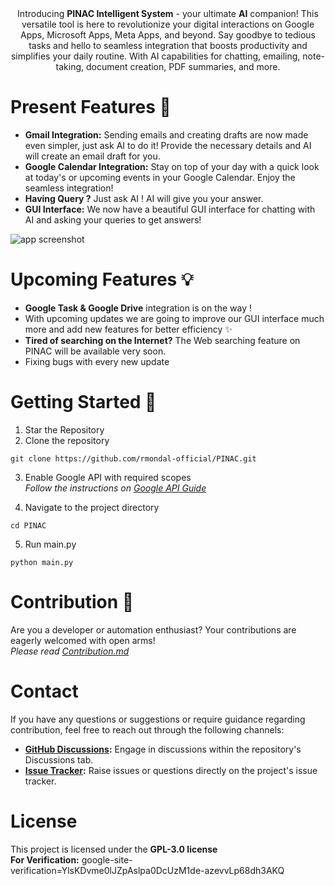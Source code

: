 <img src="https://github.com/rmondal-official/PINAC/blob/main/readme_assets/readme_header.png" alt="">

<br>

<div align="middle">
Introducing <b>PINAC Intelligent System</b> - your ultimate <b>AI</b> companion! This versatile tool is here to revolutionize your digital interactions on Google Apps, Microsoft Apps, Meta Apps, and beyond. Say goodbye to tedious tasks and hello to seamless integration that boosts productivity and simplifies your daily routine. With AI capabilities for chatting, emailing, note-taking, document creation, PDF summaries, and more.   
</div>  
   

# Present Features 🎯  

* **Gmail Integration:** Sending emails and creating drafts are now made even simpler, just ask AI to do it! Provide the necessary details and AI will create an email draft for you.
* **Google Calendar Integration:** Stay on top of your day with a quick look at today's or upcoming events in your Google Calendar. Enjoy the seamless integration!
* **Having Query ?** Just ask AI ! AI will give you your answer.
* **GUI Interface:** We now have a beautiful GUI interface for chatting with AI and asking your queries to get answers!
<img src="https://github.com/rmondal-official/PINAC/blob/main/readme_assets/app_screenshot.jpg" alt="app screenshot">


# Upcoming Features 💡

* **Google Task & Google Drive** integration is on the way !
* With upcoming updates we are going to improve our GUI interface much more and add new features for better efficiency ✨
*  **Tired of searching on the Internet?** The Web searching feature on PINAC will be available very soon.
*  Fixing bugs with every new update


# Getting Started 🚀

1. Star the Repository
2. Clone the repository 
```
git clone https://github.com/rmondal-official/PINAC.git
```
3. Enable Google API with required scopes  
  _Follow the instructions on <a href="https://github.com/rmondal-official/PINAC/blob/main/Google%20API%20Guide.md">Google API Guide_</a>

4. Navigate to the project directory  
```
cd PINAC
```  
5. Run main.py 
```
python main.py
```


# Contribution 🎉

Are you a developer or automation enthusiast? Your contributions are eagerly welcomed with open arms!   
_Please read <a href="https://github.com/rmondal-official/PINAK/blob/main/CONTRIBUTING.md">Contribution.md</a>_


# Contact

If you have any questions or suggestions or require guidance regarding contribution, feel free to reach out through the following channels:

* **<a href="https://github.com/rmondal-official/PINAK/discussions">GitHub Discussions</a>:** Engage in discussions within the repository's Discussions tab.
* **<a href="https://github.com/rmondal-official/PINAK/issues">Issue Tracker</a>:** Raise issues or questions directly on the project's issue tracker.


# License 
This project is licensed under the **GPL-3.0 license**   
**For Verification:** google-site-verification=YlsKDvme0lJZpAslpa0DcUzM1de-azevvLp68dh3AKQ
